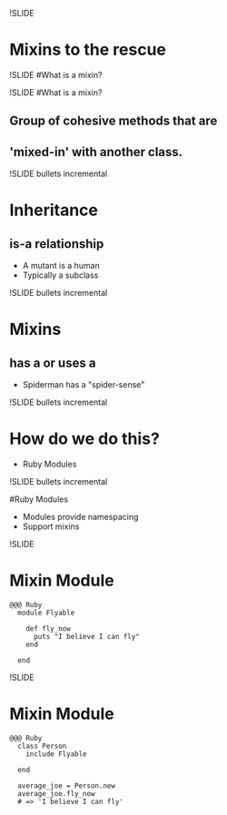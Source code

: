 !SLIDE
# Mixins to the rescue

!SLIDE 
#What is a mixin?

!SLIDE 
#What is a mixin?

## Group of cohesive methods that are
## 'mixed-in' with another class.

!SLIDE bullets incremental

# Inheritance
## is-a relationship
* A mutant is a human
* Typically a subclass

!SLIDE bullets incremental
# Mixins
## has a or uses a
* Spiderman has a "spider-sense"

!SLIDE bullets incremental
# How do we do this?
* Ruby Modules

!SLIDE bullets incremental

#Ruby Modules
* Modules provide namespacing
* Support mixins

!SLIDE
# Mixin Module

    @@@ Ruby
      module Flyable

        def fly_now
          puts "I believe I can fly"
        end
      
      end

!SLIDE
# Mixin Module

    @@@ Ruby
      class Person
        include Flyable

      end

      average_joe = Person.new
      average_joe.fly_now 
      # => 'I believe I can fly'
   

        
